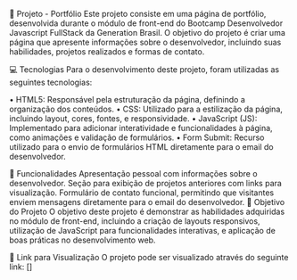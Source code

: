 📄 Projeto - Portfólio
Este projeto consiste em uma página de portfólio, desenvolvida durante o módulo de front-end do Bootcamp Desenvolvedor Javascript FullStack da Generation Brasil. O objetivo do projeto é criar uma página que apresente informações sobre o desenvolvedor, incluindo suas habilidades, projetos realizados e formas de contato.

💻 Tecnologias
Para o desenvolvimento deste projeto, foram utilizadas as seguintes tecnologias:

• HTML5: Responsável pela estruturação da página, definindo a organização dos conteúdos.
• CSS: Utilizado para a estilização da página, incluindo layout, cores, fontes, e responsividade.
• JavaScript (JS): Implementado para adicionar interatividade e funcionalidades à página, como animações e validação de formulários.
• Form Submit: Recurso utilizado para o envio de formulários HTML diretamente para o email do desenvolvedor.

🚀 Funcionalidades
Apresentação pessoal com informações sobre o desenvolvedor.
Seção para exibição de projetos anteriores com links para visualização.
Formulário de contato funcional, permitindo que visitantes enviem mensagens diretamente para o email do desenvolvedor.
🎯 Objetivo do Projeto
O objetivo deste projeto é demonstrar as habilidades adquiridas no módulo de front-end, incluindo a criação de layouts responsivos, utilização de JavaScript para funcionalidades interativas, e aplicação de boas práticas no desenvolvimento web.

🔗 Link para Visualização
O projeto pode ser visualizado através do seguinte link: []
